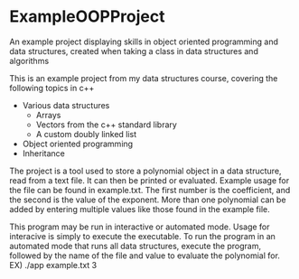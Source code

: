 # ExampleOOPProject
An example project displaying skills in object oriented programming and data structures, created when taking a class in data structures and algorithms

This is an example project from my data structures course, covering the following topics in c++
  - Various data structures
    - Arrays
    - Vectors from the c++ standard library
    - A custom doubly linked list
  - Object oriented programming 
  - Inheritance 

The project is a tool used to store a polynomial object in a data structure, read from a text file. It can then be printed or evaluated.
Example usage for the file can be found in example.txt. The first number is the coefficient, and the second is the value of the exponent. More than 
one polynomial can be added by entering multiple values like those found in the example file. 

This program may be run in interactive or automated mode. Usage for interacive is simply to execute the executable. To run the program in 
an automated mode that runs all data structures, execute the program, followed by the name of the file and value to evaluate the polynomial for. 
EX) ./app example.txt 3
